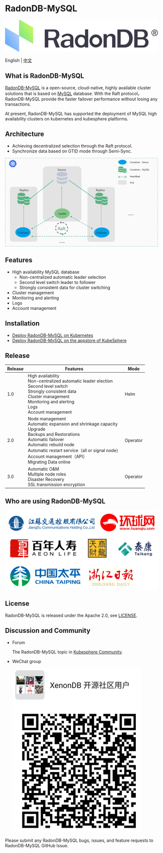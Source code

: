 
# RadonDB-MySQL
 ![](docs/images/logo_radondb-mysql.png) <br>

English | [中文](README_zh.md) 

## What is RadonDB-MySQL

[RadonDB-MySQL](https://github.com/radondb/radondb-mysql-kubernetes) is a open-source, cloud-native, highly available cluster solutions that is based on [MySQL](https://MySQL.org) database. With the Raft protocol，RadonDB-MySQL provide the faster failover performance without losing any transactions. 

At present, RadonDB-MySQL has supported the deployment of MySQL high availability clusters on kubernetes and kubesphere platforms.

## Architecture

- Achieving decentralized selection through the Raft protocol.
- Synchronize data based on GTID mode through Semi-Sync.

![](docs/images/radondb-mysql_Architecture_1.png)

## Features

- High availability MySQL database
    - Non-centralized automatic leader selection
    - Second level switch leader to follower 
    - Strongly consistent data for cluster switching
- Cluster management
- Monitoring and alerting
- Logs
- Account management

## Installation

- [Deploy RadonDB-MySQL on Kubernetes](docs/Kubernetes/deploy_radondb-mysql_on_kubernetes.md) 
- [Deploy RadonDB-MySQL on the appstore of KubeSphere](docs/KubeSphere/deploy_radondb-mysql_on_kubesphere.md)

## Release

| Release | Features  | Mode |
|------|--------|--------|
| 1.0 | High availability <br>  Non-centralized automatic leader election <br>  Second level switch <br>  Strongly consistent data <br> Cluster management <br> Monitoring and alerting <br> Logs <br> Account management | Helm |
| 2.0 | Node management <br> Automatic expansion and shrinkage capacity <br> Upgrade <br> Backups and Restorations <br> Automatic failover <br> Automatic rebuild node <br> Automatic restart service（all or signal node）<br> Account management（API）<br> Migrating Data online | Operator |
| 3.0 | Automatic O&M <br> Multiple node roles <br> Disaster Recovery <br> SSL transmission encryption  | Operator |

## Who are using RadonDB-MySQL

![](docs/images/users.png)

## License

RadonDB-MySQL is released under the Apache 2.0, see [LICENSE](./LICENSE).
## Discussion and Community

- Forum

   The RadonDB-MySQL topic in [Kubesphere Community](https://kubesphere.com.cn/forum/t/radondb-mysql).

- WeChat group

   ![](docs/images/wechat_group.png)

Please submit any RadonDB-MySQL bugs, issues, and feature requests to RadonDB-MySQL GitHub Issue.

